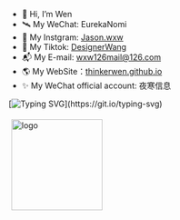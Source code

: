 - 👋 Hi, I’m Wen
- 🛰 My WeChat: EurekaNomi
- 📸 My Instgram: <a href="https://www.instagram.com/jason.wxw/" >Jason.wxw</a>
- 🌈 My Tiktok: <a href="https://www.tiktok.com/@friday.wang/" >DesignerWang</a>
- 📬 My E-mail: wxw126mail@126.com
- 🌎 My WebSite：[thinkerwen.github.io](https://thinkerwen.github.io/)
- ✨ My WeChat official account: 夜寒信息

[![Typing SVG](https://readme-typing-svg.demolab.com?font=Fira+Code&pause=1000&random=false&width=435&lines=Welcome+to+my+profile;I+wish+you+happiness+every+day.)](https://git.io/typing-svg)

<img src="https://github-readme-stats.vercel.app/api?username=ThinkerWen&show_icons=true&theme=onedark" alt="logo" height="160" style="margin: 5px; margin-bottom: 20px;" />
